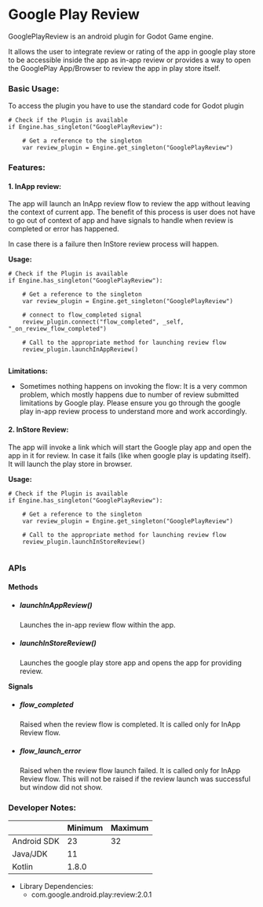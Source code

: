 # Google Play Review 

GooglePlayReview is an android plugin for Godot Game engine.

It allows the user to integrate review or rating of the app in google play store to be accessible inside the app as in-app review or provides a way to open the GooglePlay App/Browser to review the app in play store itself.

### Basic Usage:

To access the plugin you have to use the standard code for Godot plugin

```gdscript
# Check if the Plugin is available
if Engine.has_singleton("GooglePlayReview"):

    # Get a reference to the singleton
    var review_plugin = Engine.get_singleton("GooglePlayReview")    
```

### Features:

#### 1. InApp review:

The app will launch an InApp review flow to review the app without leaving the context of current app. The benefit of this process is user does not have to go out of context of app and have signals to handle when review is completed or error has happened.

In case there is a failure then InStore review process will happen.

**Usage:**

```gdscript
# Check if the Plugin is available
if Engine.has_singleton("GooglePlayReview"):

    # Get a reference to the singleton
    var review_plugin = Engine.get_singleton("GooglePlayReview")

    # connect to flow_completed signal
    review_plugin.connect("flow_completed", _self, "_on_review_flow_completed")

    # Call to the appropriate method for launching review flow
    review_plugin.launchInAppReview()
    
```

**Limitations:**

- Sometimes nothing happens on invoking the flow:
  It is a very common problem, which mostly happens due to number of review submitted limitations by Google play. Please ensure you go through the google play in-app review process to understand more and work accordingly.



#### 2. InStore Review:
The app will invoke a link which will start the Google play app and open the app in it for review. In case it fails (like when google play is updating itself). It will launch the play store in browser.

**Usage:**

```gdscript
# Check if the Plugin is available
if Engine.has_singleton("GooglePlayReview"):

    # Get a reference to the singleton
    var review_plugin = Engine.get_singleton("GooglePlayReview")

    # Call to the appropriate method for launching review flow
    review_plugin.launchInStoreReview()
    
```

### APIs

#### Methods

- ##### launchInAppReview()
  Launches the in-app review flow within the app.

  
- ##### launchInStoreReview()
   Launches the google play store app and opens the app for providing review.
    
 

**Signals**
  - ##### flow_completed
    Raised when the review flow is completed. It is called only for InApp Review flow.

  - ##### flow_launch_error
    Raised when the review flow launch failed. It is called only for InApp Review flow. This will not be raised if the review launch was successful but window did not show.


### Developer Notes:

|             | Minimum  | Maximum |
|-------------|----------|---------|
| Android SDK | 23       | 32      |
| Java/JDK    | 11       |         |
| Kotlin      | 1.8.0    |         | 

- Library Dependencies:
    - com.google.android.play:review:2.0.1
  